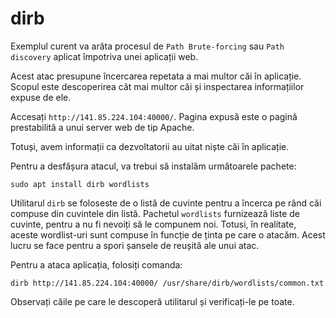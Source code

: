 # dirb

Exemplul curent va arăta procesul de `Path Brute-forcing` sau `Path discovery` aplicat împotriva unei aplicații web.

Acest atac presupune încercarea repetata a mai multor căi în aplicație.
Scopul este descoperirea cât mai multor căi și inspectarea informațiilor expuse de ele.

Accesați `http://141.85.224.104:40000/`.
Pagina expusă este o pagină prestabilită a unui server web de tip Apache.

Totuși, avem informații ca dezvoltatorii au uitat niște căi în aplicație.

Pentru a desfășura atacul, va trebui să instalăm următoarele pachete:

``` shell
sudo apt install dirb wordlists
```

Utilitarul `dirb` se foloseste de o listă de cuvinte pentru a încerca pe rând căi compuse din cuvintele din listă.
Pachetul `wordlists` furnizează liste de cuvinte, pentru a nu fi nevoiți să le compunem noi.
Totusi, în realitate, aceste wordlist-uri sunt compuse în funcție de ținta pe care o atacăm.
Acest lucru se face pentru a spori șansele de reușită ale unui atac.

Pentru a ataca aplicația, folosiți comanda:

``` shell
dirb http://141.85.224.104:40000/ /usr/share/dirb/wordlists/common.txt
```

Observați căile pe care le descoperă utilitarul și verificați-le pe toate.
